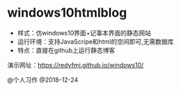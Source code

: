 # windows10htmlblog

- 样式：仿windows10界面+记事本界面的静态网站
- 运行环境：支持JavaScripe和html的空间即可,无需数据库
- 特点：直接在github上运行静态博客


演示网址：https://redyfmj.github.io/windows10/

@个人习作
@2018-12-24
